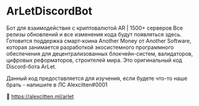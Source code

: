 # ArLetDiscordBot
Бот для взаимодействия с криптовалютой AR | 1500+ серверов
Все релизы обновлений и все изменения кода будут появляться здесь. Готовится поддержка смарт-коина Another Money от Another Software, которая занимается разработкой экосистемного программного обеспечения для децентрализованных блокчейн-систем, валидаторов, цифровых реформаторов, строителей мира.
Это оригинальный код Discord-бота ArLet. 

Данный код предоставляется для изучения, если будете что-то наше брать - напишите в ЛС Alexcitten#0001

🔗 https://alexcitten.ml/arlet
